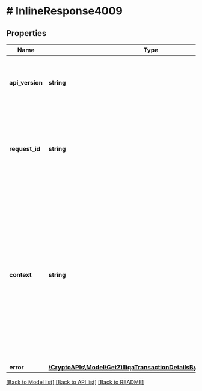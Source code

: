 # # InlineResponse4009

## Properties

Name | Type | Description | Notes
------------ | ------------- | ------------- | -------------
**api_version** | **string** | Specifies the version of the API that incorporates this endpoint. |
**request_id** | **string** | Defines the ID of the request. The &#x60;requestId&#x60; is generated by Crypto APIs and it&#39;s unique for every request. |
**context** | **string** | In batch situations the user can use the context to correlate responses with requests. This property is present regardless of whether the response was successful or returned as an error. &#x60;context&#x60; is specified by the user. | [optional]
**error** | [**\CryptoAPIs\Model\GetZilliqaTransactionDetailsByTransactionIDE400**](GetZilliqaTransactionDetailsByTransactionIDE400.md) |  |

[[Back to Model list]](../../README.md#models) [[Back to API list]](../../README.md#endpoints) [[Back to README]](../../README.md)

